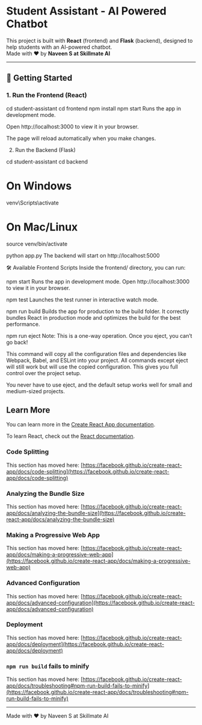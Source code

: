 # Student Assistant - AI Powered Chatbot

This project is built with **React** (frontend) and **Flask** (backend), designed to help students with an AI-powered chatbot.  
Made with ❤️ by **Naveen S at Skillmate AI**

---

## 🚀 Getting Started

### 1. Run the Frontend (React)


cd student-assistant
cd frontend
npm install
npm start
Runs the app in development mode.

Open http://localhost:3000 to view it in your browser.

The page will reload automatically when you make changes.

2. Run the Backend (Flask)

cd student-assistant
cd backend

# On Windows
venv\Scripts\activate

# On Mac/Linux
source venv/bin/activate

python app.py
The backend will start on http://localhost:5000

🛠 Available Frontend Scripts
Inside the frontend/ directory, you can run:

npm start
Runs the app in development mode. Open http://localhost:3000 to view it in your browser.

npm test
Launches the test runner in interactive watch mode.

npm run build
Builds the app for production to the build folder.
It correctly bundles React in production mode and optimizes the build for the best performance.

npm run eject
Note: This is a one-way operation. Once you eject, you can’t go back!

This command will copy all the configuration files and dependencies like Webpack, Babel, and ESLint into your project. All commands except eject will still work but will use the copied configuration. This gives you full control over the project setup.

You never have to use eject, and the default setup works well for small and medium-sized projects.


## Learn More

You can learn more in the [Create React App documentation](https://facebook.github.io/create-react-app/docs/getting-started).

To learn React, check out the [React documentation](https://reactjs.org/).

### Code Splitting

This section has moved here: [https://facebook.github.io/create-react-app/docs/code-splitting](https://facebook.github.io/create-react-app/docs/code-splitting)

### Analyzing the Bundle Size

This section has moved here: [https://facebook.github.io/create-react-app/docs/analyzing-the-bundle-size](https://facebook.github.io/create-react-app/docs/analyzing-the-bundle-size)

### Making a Progressive Web App

This section has moved here: [https://facebook.github.io/create-react-app/docs/making-a-progressive-web-app](https://facebook.github.io/create-react-app/docs/making-a-progressive-web-app)

### Advanced Configuration

This section has moved here: [https://facebook.github.io/create-react-app/docs/advanced-configuration](https://facebook.github.io/create-react-app/docs/advanced-configuration)

### Deployment

This section has moved here: [https://facebook.github.io/create-react-app/docs/deployment](https://facebook.github.io/create-react-app/docs/deployment)

### `npm run build` fails to minify

This section has moved here: [https://facebook.github.io/create-react-app/docs/troubleshooting#npm-run-build-fails-to-minify](https://facebook.github.io/create-react-app/docs/troubleshooting#npm-run-build-fails-to-minify)

--------------------------------------------------------------------------------------------------------------------------------

Made with ❤️ by Naveen S at Skillmate AI
